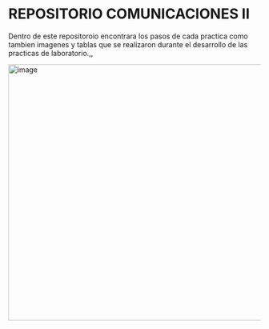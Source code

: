 # REPOSITORIO COMUNICACIONES II
Dentro de este repositoroio encontrara los pasos de cada practica como tambien imagenes y tablas que se realizaron durante el desarrollo de las practicas de laboratorio.,,

<img width="512" height="512" alt="image" src="https://github.com/user-attachments/assets/8c8a0cbe-f396-4efe-b7fd-681e035f18ef" />

